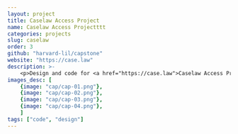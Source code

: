 ```yaml
---
layout: project
title: Caselaw Access Project
name: Caselaw Access Projectttt
categories: projects
slug: caselaw
order: 3
github: "harvard-lil/capstone"
website: "https://case.law"
description: >-
    <p>Design and code for <a href="https://case.law">Caselaw Access Project</a> — expanding public access to 360 years of case law.</p>
images_desc: [
    {image: "cap/cap-01.png"}, 
    {image: "cap/cap-02.png"}, 
    {image: "cap/cap-03.png"},
    {image: "cap/cap-04.png"},
    ]
tags: ["code", "design"]
---
```



